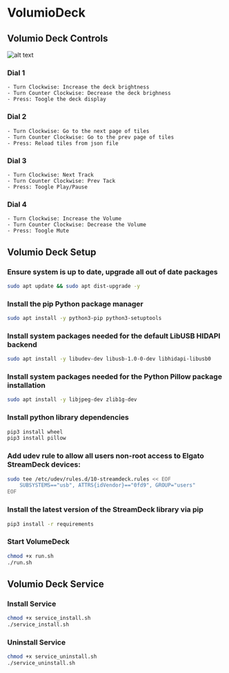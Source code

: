 # VolumioDeck

## Volumio Deck Controls

![alt text](images/mydeck.jpg "MyDeck")

### Dial 1
    - Turn Clockwise: Increase the deck brightness
    - Turn Counter Clockwise: Decrease the deck brighness
    - Press: Toogle the deck display

### Dial 2
    - Turn Clockwise: Go to the next page of tiles
    - Turn Counter Clockwise: Go to the prev page of tiles
    - Press: Reload tiles from json file

### Dial 3
    - Turn Clockwise: Next Track
    - Turn Counter Clockwise: Prev Tack
    - Press: Toogle Play/Pause

### Dial 4
    - Turn Clockwise: Increase the Volume
    - Turn Counter Clockwise: Decrease the Volume
    - Press: Toogle Mute


## Volumio Deck Setup
### Ensure system is up to date, upgrade all out of date packages
``` bash
sudo apt update && sudo apt dist-upgrade -y
```

### Install the pip Python package manager
``` bash
sudo apt install -y python3-pip python3-setuptools
```

### Install system packages needed for the default LibUSB HIDAPI backend
``` bash
sudo apt install -y libudev-dev libusb-1.0-0-dev libhidapi-libusb0
```

### Install system packages needed for the Python Pillow package installation
``` bash
sudo apt install -y libjpeg-dev zlib1g-dev
```

### Install python library dependencies
``` bash
pip3 install wheel
pip3 install pillow
```

### Add udev rule to allow all users non-root access to Elgato StreamDeck devices:
``` bash
sudo tee /etc/udev/rules.d/10-streamdeck.rules << EOF
    SUBSYSTEMS=="usb", ATTRS{idVendor}=="0fd9", GROUP="users"
EOF
```

### Install the latest version of the StreamDeck library via pip
``` bash
pip3 install -r requirements
```

### Start VolumeDeck
``` bash
chmod +x run.sh
./run.sh
```

## Volumio Deck Service

### Install Service
``` bash
chmod +x service_install.sh
./service_install.sh
```

### Uninstall Service
``` bash
chmod +x service_uninstall.sh
./service_uninstall.sh
```